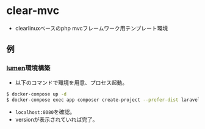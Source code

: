 # clear-mvc
- clearlinuxベースのphp mvcフレームワーク用テンプレート環境

## 例

### [lumen](https://lumen.laravel.com/)環境構築


- 以下のコマンドで環境を用意、プロセス起動。

```bash
$ docker-compose up -d
$ docker-compose exec app composer create-project --prefer-dist laravel/lumen .
```

- `localhost:8080`を確認。
- versionが表示されていれば完了。
